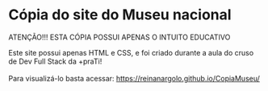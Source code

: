 # Cópia do site do Museu nacional
ATENÇÃO!!! ESTA CÓPIA POSSUI APENAS O INTUITO EDUCATIVO

Este site possui apenas HTML e CSS, e foi criado durante a aula do cruso de Dev Full Stack da +praTi!
<br> <br>
Para visualizá-lo basta acessar:
https://reinanargolo.github.io/CopiaMuseu/
